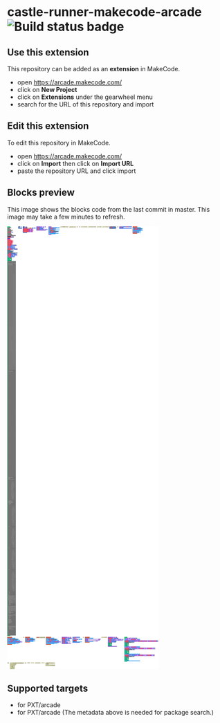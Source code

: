 # castle-runner-makecode-arcade ![Build status badge](https://github.com/gnitz/castle-runner-makecode-arcade/workflows/MakeCode/badge.svg)



## Use this extension

This repository can be added as an **extension** in MakeCode.

* open https://arcade.makecode.com/
* click on **New Project**
* click on **Extensions** under the gearwheel menu
* search for the URL of this repository and import

## Edit this extension

To edit this repository in MakeCode.

* open https://arcade.makecode.com/
* click on **Import** then click on **Import URL**
* paste the repository URL and click import

## Blocks preview

This image shows the blocks code from the last commit in master.
This image may take a few minutes to refresh.

![A rendered view of the blocks](https://github.com/gnitz/castle-runner-makecode-arcade/raw/master/.makecode/blocks.png)

## Supported targets

* for PXT/arcade
* for PXT/arcade
(The metadata above is needed for package search.)

